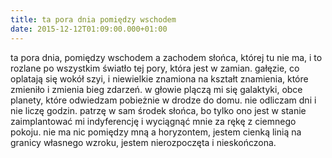```yaml
---
title: ta pora dnia pomiędzy wschodem
date: 2015-12-12T01:09:00.000+01:00
---
```

ta pora dnia, pomiędzy wschodem a zachodem słońca, której tu nie ma, i to rozlane po wszystkim światło tej pory, która jest w zamian. gałęzie, co oplatają się wokół szyi, i niewielkie znamiona na kształt znamienia, które zmieniło i zmienia bieg zdarzeń. w głowie plączą mi się galaktyki, obce planety, które odwiedzam pobieżnie w drodze do domu. nie odliczam dni i nie liczę godzin. patrzę w sam środek słońca, bo tylko ono jest w stanie zaimplantować mi indyferencję i wyciągnąć mnie za rękę z ciemnego pokoju. nie ma nic pomiędzy mną a horyzontem, jestem cienką linią na granicy własnego wzroku, jestem nierozpoczęta i nieskończona.
